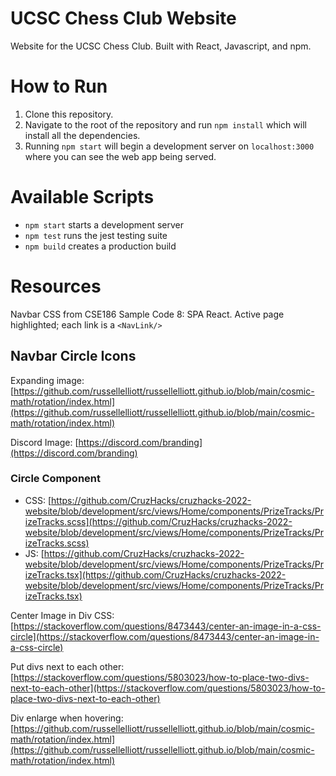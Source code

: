 # UCSC Chess Club Website
Website for the UCSC Chess Club. Built with React, Javascript, and npm.

# How to Run

1.  Clone this repository.
2.  Navigate to the root of the repository and run  `npm install`  which will install all the dependencies.
3.  Running  `npm start`  will begin a development server on  `localhost:3000`  where you can see the web app being served.

# Available Scripts

-   `npm start`  starts a development server
-   `npm test`  runs the jest testing suite
-   `npm build`  creates a production build

# Resources
Navbar CSS from CSE186 Sample Code 8: SPA React. Active page highlighted; each link is a `<NavLink/>`

## Navbar Circle Icons
Expanding image: [https://github.com/russellelliott/russellelliott.github.io/blob/main/cosmic-math/rotation/index.html](https://github.com/russellelliott/russellelliott.github.io/blob/main/cosmic-math/rotation/index.html)

Discord Image: [https://discord.com/branding](https://discord.com/branding)

### Circle Component
- CSS: [https://github.com/CruzHacks/cruzhacks-2022-website/blob/development/src/views/Home/components/PrizeTracks/PrizeTracks.scss](https://github.com/CruzHacks/cruzhacks-2022-website/blob/development/src/views/Home/components/PrizeTracks/PrizeTracks.scss)
- JS: [https://github.com/CruzHacks/cruzhacks-2022-website/blob/development/src/views/Home/components/PrizeTracks/PrizeTracks.tsx](https://github.com/CruzHacks/cruzhacks-2022-website/blob/development/src/views/Home/components/PrizeTracks/PrizeTracks.tsx)

Center Image in Div CSS: [https://stackoverflow.com/questions/8473443/center-an-image-in-a-css-circle](https://stackoverflow.com/questions/8473443/center-an-image-in-a-css-circle)

Put divs next to each other: [https://stackoverflow.com/questions/5803023/how-to-place-two-divs-next-to-each-other](https://stackoverflow.com/questions/5803023/how-to-place-two-divs-next-to-each-other)

Div enlarge when hovering: [https://github.com/russellelliott/russellelliott.github.io/blob/main/cosmic-math/rotation/index.html](https://github.com/russellelliott/russellelliott.github.io/blob/main/cosmic-math/rotation/index.html)